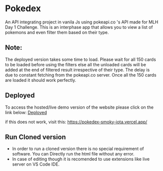 # Pokedex
An API integrating project in vanila Js using pokeapi.co 's API made for MLH Day 1 Challenge.
This is an interphase app that allows you to view a list of pokemons and even filter them based on their type.

## Note: 
The deployed version takes some time to load. Please wait for all 150 cards to be loaded before using the filters else all the unloaded cards will be added at the end of filtered result irrespective of their type. The delay is due to constant fetching from the pokeapi.co server. Once all the 150 cards are loaded it should work perfectly.

## Deployed
To access the hosted/live demo version of the website please click on the link below:
[Deployed](https://pokedex-smoky-iota.vercel.app/)

if this does not work, visit this: https://pokedex-smoky-iota.vercel.app/

## Run Cloned version
* In order to run a cloned version there is no special requirement of software. You can Directly run the html file without any error.
* In case of editing though it is recomended to use extensions like live server on VS Code IDE.

